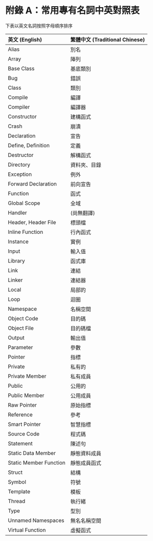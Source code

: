 # 附錄 A：常用專有名詞中英對照表

下表以英文名詞按照字母順序排序

| 英文 (English) | 繁體中文 (Traditional Chinese) |
| :------------- | :------------- |
| Alias | 別名 |
| Array | 陣列 |
| Base Class | 基底類別 |
| Bug | 錯誤 |
| Class | 類別 |
| Compile | 編譯 |
| Compiler | 編譯器 |
| Constructor | 建構函式 |
| Crash | 崩潰 |
| Declaration | 宣告 |
| Define, Definition | 定義 |
| Destructor | 解構函式 |
| Directory | 資料夾、目錄 |
| Exception | 例外 |
| Forward Declaration | 前向宣告 |
| Function | 函式 |
| Global Scope | 全域 |
| Handler | (尚無翻譯) |
| Header, Header File | 標頭檔 |
| Inline Function | 行內函式 |
| Instance | 實例 |
| Input | 輸入值 |
| Library | 函式庫 |
| Link | 連結 |
| Linker | 連結器 |
| Local | 局部的 |
| Loop | 迴圈 |
| Namespace | 名稱空間 |
| Object Code | 目的碼 |
| Object File | 目的碼檔 |
| Output | 輸出值 |
| Parameter | 參數 |
| Pointer | 指標 |
| Private | 私有的 |
| Private Member | 私有成員 |
| Public | 公用的 |
| Public Member | 公用成員 |
| Raw Pointer | 原始指標 |
| Reference | 參考 |
| Smart Pointer | 智慧指標 |
| Source Code | 程式碼 |
| Statement | 陳述句 |
| Static Data Member | 靜態資料成員 |
| Static Member Function | 靜態成員函式 |
| Struct | 結構 |
| Symbol | 符號 |
| Template | 模板 |
| Thread | 執行緒 |
| Type | 型別 |
| Unnamed Namespaces | 無名名稱空間 |
| Virtual Function | 虛擬函式 |
